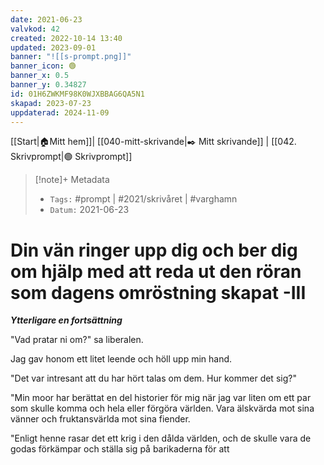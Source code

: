 ```yaml
---
date: 2021-06-23
valvkod: 42
created: 2022-10-14 13:40
updated: 2023-09-01
banner: "![[s-prompt.png]]"
banner_icon: 🟢
banner_x: 0.5
banner_y: 0.34827
id: 01H6ZWKMF98K0WJXBBAG6QA5N1
skapad: 2023-07-23
uppdaterad: 2024-11-09
---
```

[[Start|🏠Mitt hem]]| [[040-mitt-skrivande|✒️ Mitt skrivande]] | [[042. Skrivprompt|🟢 Skrivprompt]]

> [!note]+ Metadata
> * `Tags:`  #prompt | #2021/skrivåret | #varghamn 
> * `Datum:` 2021-06-23

# Din vän ringer upp dig och ber dig om hjälp med att reda ut den röran som dagens omröstning skapat -III

***Ytterligare en fortsättning***

"Vad pratar ni om?" sa liberalen.

Jag gav honom ett litet leende och höll upp min hand.

"Det var intresant att du har hört talas om dem. Hur kommer det sig?"

"Min moor har berättat en del historier för mig när jag var liten om ett par som skulle komma och hela eller förgöra världen. Vara älskvärda mot sina vänner och fruktansvärlda mot sina fiender.

"Enligt henne rasar det ett krig i den dålda världen, och de skulle vara de godas förkämpar och ställa sig på barikaderna för att 